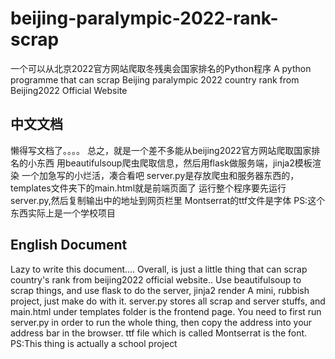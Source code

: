 # beijing-paralympic-2022-rank-scrap
一个可以从北京2022官方网站爬取冬残奥会国家排名的Python程序 A python programme that can scrap Beijing paralympic 2022 country rank from Beijing2022 Official Website

## 中文文档
懒得写文档了。。。。
总之，就是一个差不多能从beijing2022官方网站爬取国家排名的小东西
用beautifulsoup爬虫爬取信息，然后用flask做服务端，jinja2模板渲染
一个加急写的小烂活，凑合看吧
server.py是存放爬虫和服务器东西的，templates文件夹下的main.html就是前端页面了
运行整个程序要先运行server.py,然后复制输出中的地址到网页栏里
Montserrat的ttf文件是字体
PS:这个东西实际上是一个学校项目

## English Document
Lazy to write this document....
Overall, is just a little thing that can scrap country's rank from beijing2022 official website..
Use beautifulsoup to scrap things, and use flask to do the server, jinja2 render
A mini, rubbish project, just make do with it.
server.py stores all scrap and server stuffs, and main.html under templates folder is the frontend page.
You need to first run server.py in order to run the whole thing, then copy the address into your address bar in the browser.
ttf file which is called Montserrat is the font.
PS:This thing is actually a school project
